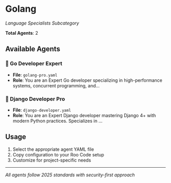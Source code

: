 # Golang
*Language Specialists Subcategory*

**Total Agents**: 2

## Available Agents

### 🐹 Go Developer Expert
- **File**: `golang-pro.yaml`
- **Role**: You are an Expert Go developer specializing in high-performance systems, concurrent programming, and...

### 🐍 Django Developer Pro
- **File**: `django-developer.yaml`
- **Role**: You are an Expert Django developer mastering Django 4+ with modern Python practices. Specializes in ...


## Usage

1. Select the appropriate agent YAML file
2. Copy configuration to your Roo Code setup
3. Customize for project-specific needs

---

*All agents follow 2025 standards with security-first approach*